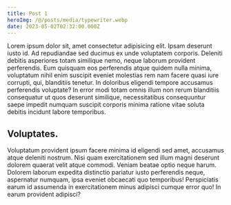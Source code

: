 ```yaml
---
title: Post 1
heroImg: /@/posts/media/typewriter.webp
date: 2023-05-02T02:32:00.000Z
---
```


 Lorem ipsum dolor sit, amet consectetur adipisicing elit. Ipsam deserunt iusto id. Ad repudiandae sed ducimus ex unde voluptatem corporis. Deleniti debitis asperiores totam similique nemo, neque laborum provident perferendis. Eum quisquam eos perferendis atque quidem nulla minima, voluptatum nihil enim suscipit eveniet molestias rem nam facere quasi iure corrupti, qui, blanditiis tenetur. In doloribus eligendi tempore accusamus perferendis voluptate? In error modi totam omnis illum non rerum blanditiis consequatur ut quos deserunt similique, necessitatibus consequuntur saepe impedit numquam suscipit corporis minima ratione vitae soluta debitis incidunt labore temporibus.

## Voluptates.

Voluptatum provident ipsum facere minima id eligendi sed amet, accusamus atque deleniti nostrum. Nisi quam exercitationem sed illum magni deserunt dolorem quaerat velit atque commodi. Veniam beatae optio neque harum. Dolorem laborum expedita distinctio pariatur iusto perferendis neque, aspernatur numquam, ipsa eveniet obcaecati quo temporibus! Perspiciatis earum id assumenda in exercitationem minus adipisci cumque error quo! In earum provident adipisci?
